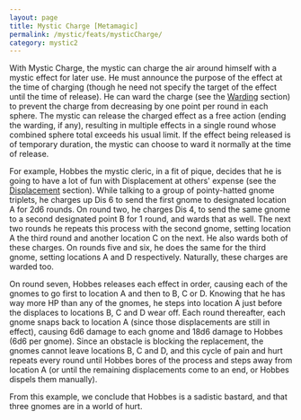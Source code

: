 ```yaml
---
layout: page
title: Mystic Charge [Metamagic]
permalink: /mystic/feats/mysticCharge/
category: mystic2
---
```

With Mystic Charge, the mystic can charge the air around himself with a
mystic effect for later use. He must announce the purpose of the effect
at the time of charging (though he need not specify the target of the
effect until the time of release). He can ward the charge (see the
[Warding](/mystic/techniques/warding) section) to prevent the charge
from decreasing by one point per round in each sphere. The mystic can
release the charged effect as a free action (ending the warding, if
any), resulting in multiple effects in a single round whose combined
sphere total exceeds his usual limit. If the effect being released is of
temporary duration, the mystic can choose to ward it normally at the
time of release.

For example, Hobbes the mystic cleric, in a fit of pique, decides that
he is going to have a lot of fun with Displacement at others' expense
(see the [Displacement](/mystic/spheres/displacement) section). While
talking to a group of pointy-hatted gnome triplets, he charges up Dis 6
to send the first gnome to designated location A for 2d6 rounds. On
round two, he charges Dis 4, to send the same gnome to a second
designated point B for 1 round, and wards that as well. The next two
rounds he repeats this process with the second gnome, setting location A
the third round and another location C on the next. He also wards both
of these charges. On rounds five and six, he does the same for the third
gnome, setting locations A and D respectively. Naturally, these charges
are warded too.

On round seven, Hobbes releases each effect in order, causing each of
the gnomes to go first to location A and then to B, C or D. Knowing that
he has way more HP than any of the gnomes, he steps into location A just
before the displaces to locations B, C and D wear off. Each round
thereafter, each gnome snaps back to location A (since those
displacements are still in effect), causing 6d6 damage to each gnome and
18d6 damage to Hobbes (6d6 per gnome). Since an obstacle is blocking the
replacement, the gnomes cannot leave locations B, C and D, and this
cycle of pain and hurt repeats every round until Hobbes bores of the
process and steps away from location A (or until the remaining
displacements come to an end, or Hobbes dispels them manually).

From this example, we conclude that Hobbes is a sadistic bastard, and
that three gnomes are in a world of hurt.
